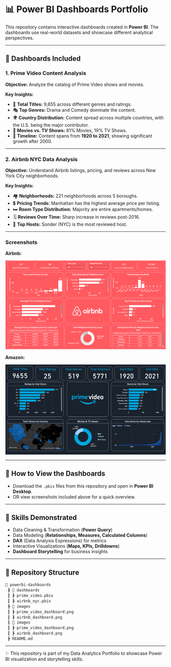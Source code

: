 # 📊 Power BI Dashboards Portfolio  

This repository contains interactive dashboards created in **Power BI**. The dashboards use real-world datasets and showcase different analytical perspectives.  

---

## 🔹 Dashboards Included  

### 1. Prime Video Content Analysis  

**Objective:** Analyze the catalog of Prime Video shows and movies.  

**Key Insights:**  
- 📌 **Total Titles:** 9,655 across different genres and ratings.  
- 🎭 **Top Genres:** Drama and Comedy dominate the content.  
- 🌍 **Country Distribution:** Content spread across multiple countries, with the U.S. being the major contributor.  
- 🎥 **Movies vs. TV Shows:** 81% Movies, 19% TV Shows.  
- 📅 **Timeline:** Content spans from **1920 to 2021**, showing significant growth after 2000.  

---

### 2. Airbnb NYC Data Analysis  

**Objective:** Understand Airbnb listings, pricing, and reviews across New York City neighborhoods.  

**Key Insights:**  
- 🏘️ **Neighborhoods:** 221 neighborhoods across 5 boroughs.  
- 💲 **Pricing Trends:** Manhattan has the highest average price per listing.  
- 🛏️ **Room Type Distribution:** Majority are entire apartments/homes.  
- 🗓️ **Reviews Over Time:** Sharp increase in reviews post-2016.  
- 👤 **Top Hosts:** Sonder (NYC) is the most reviewed host.  

---

### Screenshots 

**Airbnb:**

<img src="Images/airbnb.png" width="700"/>

**Amazon:**

<img src="Images/amazon.png" width="700"/>

---

## 🔹 How to View the Dashboards  

- Download the `.pbix` files from this repository and open in **Power BI Desktop**.  
- OR view screenshots included above for a quick overview.  

---

## 🔹 Skills Demonstrated  

- Data Cleaning & Transformation (**Power Query**)  
- Data Modeling (**Relationships, Measures, Calculated Columns**)  
- **DAX** (Data Analysis Expressions) for metrics  
- Interactive Visualizations (**Maps, KPIs, Drilldowns**)  
- **Dashboard Storytelling** for business insights  

---

## 🔹 Repository Structure  

```bash
📂 powerbi-dashboards
 ┣ 📁 dashboards
 ┃ ┣ prime_video.pbix
 ┃ ┣ airbnb_nyc.pbix
 ┣ 📁 images
 ┃ ┣ prime_video_dashboard.png
 ┃ ┣ airbnb_dashboard.png
 ┃ 📁 images
 ┃ ┣ prime_video_dashboard.png
 ┃ ┣ airbnb_dashboard.png
 ┣ README.md
```

 ---

✨ This repository is part of my Data Analytics Portfolio to showcase Power BI visualization and storytelling skills.
